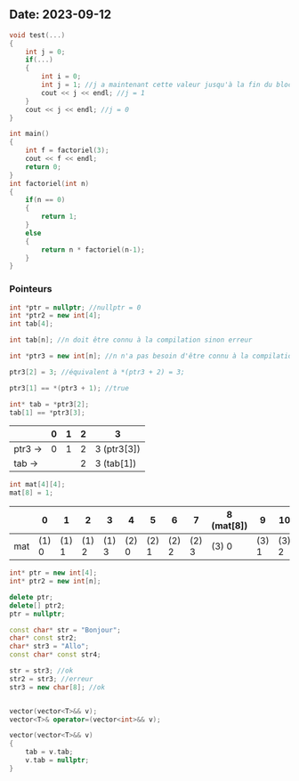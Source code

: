 Date: 2023-09-12
---
```cpp
void test(...)
{
    int j = 0;
    if(...)
    {
        int i = 0;
        int j = 1; //j a maintenant cette valeur jusqu'à la fin du bloc
        cout << j << endl; //j = 1
    }
    cout << j << endl; //j = 0
}
```
```cpp
int main()
{
    int f = factoriel(3);
    cout << f << endl;
    return 0;
}
int factoriel(int n)
{
    if(n == 0)
    {
        return 1;
    }
    else
    {
        return n * factoriel(n-1);
    }
}
```
### Pointeurs
```cpp
int *ptr = nullptr; //nullptr = 0
int *ptr2 = new int[4]; 
int tab[4];

int tab[n]; //n doit être connu à la compilation sinon erreur

int *ptr3 = new int[n]; //n n'a pas besoin d'être connu à la compilation    

ptr3[2] = 3; //équivalent à *(ptr3 + 2) = 3;

ptr3[1] == *(ptr3 + 1); //true

int* tab = *ptr3[2];
tab[1] == *ptr3[3];
```
||0|1|2|3|
|---|---|---|---|---|
|ptr3 ->|0|1|2|3 (ptr3[3])|
|tab ->|||2|3 (tab[1])|

```cpp
int mat[4][4];
mat[8] = 1;
```
||0|1|2|3|4|5|6|7|8 (mat[8])|9|10|11|12|13|14|15|
|---|---|---|---|---|---|---|---|---|---|---|---|---|---|---|---|---|
|mat|(1) 0| (1) 1| (1) 2| (1) 3| (2) 0| (2) 1| (2) 2| (2) 3| (3) 0| (3) 1| (3) 2| (3) 3| (4) 0| (4) 1| (4) 2| (4) 3|

```cpp
int* ptr = new int[4];
int* ptr2 = new int[n];

delete ptr;
delete[] ptr2;
ptr = nullptr;
```

```cpp
const char* str = "Bonjour";
char* const str2;
char* str3 = "Allo";
const char* const str4;

str = str3; //ok
str2 = str3; //erreur
str3 = new char[8]; //ok

```
```cpp

vector(vector<T>&& v);
vector<T>& operator=(vector<int>&& v);

vector(vector<T>&& v)
{
    tab = v.tab;
    v.tab = nullptr;
}


